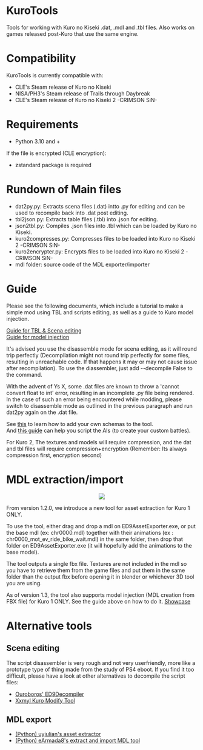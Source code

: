 # KuroTools
Tools for working with Kuro no Kiseki .dat, .mdl and .tbl files. Also works on games released post-Kuro that use the same engine.

# Compatibility
KuroTools is currently compatible with:
- CLE's Steam release of Kuro no Kiseki
- NISA/PH3's Steam release of Trails through Daybreak
- CLE's Steam release of Kuro no Kiseki 2 -CRIMSON SiN-

# Requirements
- Python 3.10 and +

If the file is encrypted (CLE encryption):
- zstandard package is required

# Rundown of Main files
- dat2py.py: Extracts scena files (.dat) intto .py for editing and can be used to recompile back into .dat post editing.
- tbl2json.py: Extracts table files (.tbl) into .json for editing.
- json2tbl.py: Compiles .json files into .tbl which can be loaded by Kuro no Kiseki.
- kuro2compresses.py: Compresses files to be loaded into Kuro no Kiseki 2 -CRIMSON SiN-
- kuro2encrypter.py: Encrypts files to be loaded into Kuro no Kiseki 2 -CRIMSON SiN-
- mdl folder: source code of the MDL exporter/importer

# Guide
Please see the following documents, which include a tutorial to make a simple mod using TBL and scripts editing, as well as a guide to Kuro model injection.

[Guide for TBL & Scena editing](https://docs.google.com/document/d/19ajbTZzda54i5xZWDLXOq0oOVQrhJYXU9rmgz3Ya3Bc/edit?usp=sharing)  
[Guide for model injection](https://github.com/Trails-Research-Group/Doc/wiki/How-to:-Import-custom-models-to-Kuro-no-Kiseki)

It's advised you use the disassemble mode for scena editing, as it will round trip perfectly (Decompilation might not round trip perfectly for some files, resulting in unreachable code. If that happens it may or may not cause issue after recompilation). To use the diassembler, just add --decompile False to the command.

With the advent of Ys X, some .dat files are known to throw a 'cannot convert float to int' error, resulting in an incomplete .py file being rendered. In the case of such an error being encountered while modding, please switch to disassemble mode as outlined in the previous paragraph and run dat2py again on the .dat file.

See [this](https://docs.google.com/document/d/1n_nECCpRQJacN2i3g4gAVZtsiHF1Bg2XzVwrp7oOGl8/edit?usp=sharing) to learn how to add your own schemas to the tool.  
And [this guide](https://docs.google.com/document/d/1ofetrdRn3BY8GIqfnzWrutw9MnyNEfLYZ6NOgxZzg8A/edit) can help you script the AIs (to create your custom battles).    
  
For Kuro 2, The textures and models will require compression, and the dat and tbl files will require compression+encryption (Remember: Its always compression first, encryption second) 

# MDL extraction/import
<p align="center"><img src="https://user-images.githubusercontent.com/69110695/185493665-86b7cf3f-23a2-40e7-84d2-cb868ba66348.gif"/></p>

From version 1.2.0, we introduce a new tool for asset extraction for Kuro 1 ONLY. 

To use the tool, either drag and drop a mdl on ED9AssetExporter.exe, or put the base mdl (ex: chr0000.mdl) together with their animations (ex : chr0000_mot_ev_ride_bike_wait.mdl) in the same folder, then drop that folder on ED9AssetExporter.exe (it will hopefully add the animations to the base model).

The tool outputs a single fbx file.
Textures are not included in the mdl so you have to retrieve them from the game files and put them in the same folder than the output fbx before opening it in blender or whichever 3D tool you are using.

As of version 1.3, the tool also supports model injection (MDL creation from FBX file) for Kuro 1 ONLY. See the guide above on how to do it.
[Showcase](https://www.youtube.com/watch?v=XWN_7Lbtjfw)
# Alternative tools
## Scena editing
The script disassembler is very rough and not very userfriendly, more like a prototype type of thing made from the study of PS4 eboot. If you find it too difficult, please have a look at other alternatives to decompile the script files:
- [Ouroboros' ED9Decompiler](https://github.com/Ouroboros/Falcom/tree/master/Decompiler2/Falcom/ED9) 
- [Xxmyl Kuro Modify Tool](https://github.com/Xxmyl/KuroModifyTool/tree/v0.5-beta/KuroModifyTool)
## MDL export
- [(Python) uyjulian's asset extractor](https://gist.github.com/uyjulian/9a9d6395682dac55d113b503b1172009)  
- [(Python) eArmada8's extract and import MDL tool](https://github.com/eArmada8/kuro_mdl_tool)

